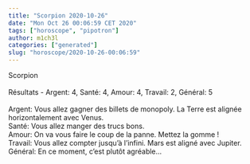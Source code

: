 ```yaml
---
title: "Scorpion 2020-10-26"
date: "Mon Oct 26 00:06:59 CET 2020"
tags: ["horoscope", "pipotron"]
author: m1ch3l
categories: ["generated"]
slug: "horoscope/2020-10-26-00:06:59"
---
```


Scorpion<br>
<br>
Résultats - Argent: 4, Santé: 4, Amour: 4, Travail: 2, Général: 5<br>
<br>
Argent:  Vous allez gagner des billets de monopoly. La Terre est alignée horizontalement avec Venus.<br>
Santé:   Vous allez manger des trucs bons. <br>
Amour:   On va vous faire le coup de la panne. Mettez la gomme !<br>
Travail: Vous allez compter jusqu’à l’infini. Mars est aligné avec Jupiter.<br>
Général: En ce moment, c’est plutôt agréable...<br>
